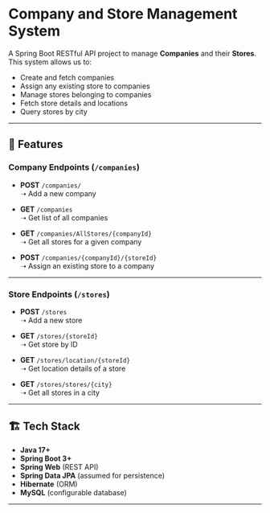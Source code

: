 # Company and Store Management System

A Spring Boot RESTful API project to manage **Companies** and their **Stores**.  
This system allows us to:
- Create and fetch companies
- Assign any existing store to companies
- Manage stores belonging to companies
- Fetch store details and locations
- Query stores by city

---

## 🚀 Features
### Company Endpoints (`/companies`)
- **POST** `/companies/`  
  ➝ Add a new company

- **GET** `/companies`  
  ➝ Get list of all companies

- **GET** `/companies/AllStores/{companyId}`  
  ➝ Get all stores for a given company

- **POST** `/companies/{companyId}/{storeId}`  
  ➝ Assign an existing store to a company

---

### Store Endpoints (`/stores`)
- **POST** `/stores`  
  ➝ Add a new store

- **GET** `/stores/{storeId}`  
  ➝ Get store by ID

- **GET** `/stores/location/{storeId}`  
  ➝ Get location details of a store

- **GET** `/stores/stores/{city}`  
  ➝ Get all stores in a city

---

## 🏗️ Tech Stack
- **Java 17+**
- **Spring Boot 3+**
- **Spring Web** (REST API)
- **Spring Data JPA** (assumed for persistence)
- **Hibernate** (ORM)
- **MySQL** (configurable database)

---
